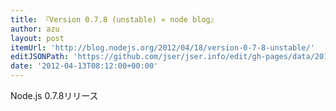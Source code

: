 ```yaml
---
title: 『Version 0.7.8 (unstable) « node blog』
author: azu
layout: post
itemUrl: 'http://blog.nodejs.org/2012/04/18/version-0-7-8-unstable/'
editJSONPath: 'https://github.com/jser/jser.info/edit/gh-pages/data/2012/04/index.json'
date: '2012-04-13T08:12:00+00:00'
---
```

Node.js 0.7.8リリース
